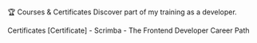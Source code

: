 🏆 Courses & Certificates
Discover part of my training as a developer.

Certificates
[Certificate] - Scrimba - The Frontend Developer Career Path

<!---
shaikh737/shaikh737 is a ✨ special ✨ repository because its `README.md` (this file) appears on your GitHub profile.
You can click the Preview link to take a look at your changes.
--->
